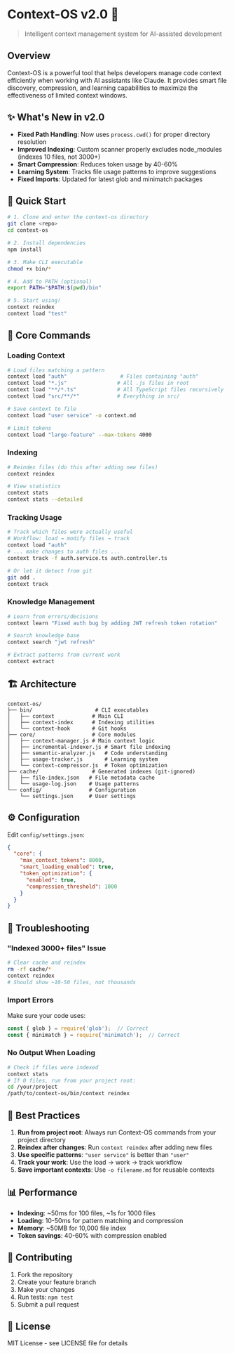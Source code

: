# Context-OS v2.0 🚀

> Intelligent context management system for AI-assisted development

## Overview

Context-OS is a powerful tool that helps developers manage code context efficiently when working with AI assistants like Claude. It provides smart file discovery, compression, and learning capabilities to maximize the effectiveness of limited context windows.

## ✨ What's New in v2.0

- **Fixed Path Handling**: Now uses `process.cwd()` for proper directory resolution
- **Improved Indexing**: Custom scanner properly excludes node_modules (indexes 10 files, not 3000+)
- **Smart Compression**: Reduces token usage by 40-60%
- **Learning System**: Tracks file usage patterns to improve suggestions
- **Fixed Imports**: Updated for latest glob and minimatch packages

## 🚀 Quick Start

```bash
# 1. Clone and enter the context-os directory
git clone <repo>
cd context-os

# 2. Install dependencies
npm install

# 3. Make CLI executable
chmod +x bin/*

# 4. Add to PATH (optional)
export PATH="$PATH:$(pwd)/bin"

# 5. Start using!
context reindex
context load "test"
```

## 📖 Core Commands

### Loading Context
```bash
# Load files matching a pattern
context load "auth"                 # Files containing "auth"
context load "*.js"                # All .js files in root
context load "**/*.ts"             # All TypeScript files recursively
context load "src/**/*"            # Everything in src/

# Save context to file
context load "user service" -o context.md

# Limit tokens
context load "large-feature" --max-tokens 4000
```

### Indexing
```bash
# Reindex files (do this after adding new files)
context reindex

# View statistics
context stats
context stats --detailed
```

### Tracking Usage
```bash
# Track which files were actually useful
# Workflow: load → modify files → track
context load "auth"
# ... make changes to auth files ...
context track -f auth.service.ts auth.controller.ts

# Or let it detect from git
git add .
context track
```

### Knowledge Management
```bash
# Learn from errors/decisions
context learn "Fixed auth bug by adding JWT refresh token rotation"

# Search knowledge base
context search "jwt refresh"

# Extract patterns from current work
context extract
```

## 🏗️ Architecture

```
context-os/
├── bin/                    # CLI executables
│   ├── context            # Main CLI
│   ├── context-index      # Indexing utilities
│   └── context-hook       # Git hooks
├── core/                  # Core modules
│   ├── context-manager.js # Main context logic
│   ├── incremental-indexer.js # Smart file indexing
│   ├── semantic-analyzer.js   # Code understanding
│   ├── usage-tracker.js       # Learning system
│   └── context-compressor.js  # Token optimization
├── cache/                 # Generated indexes (git-ignored)
│   ├── file-index.json   # File metadata cache
│   └── usage-log.json    # Usage patterns
└── config/               # Configuration
    └── settings.json     # User settings
```

## ⚙️ Configuration

Edit `config/settings.json`:

```json
{
  "core": {
    "max_context_tokens": 8000,
    "smart_loading_enabled": true,
    "token_optimization": {
      "enabled": true,
      "compression_threshold": 1000
    }
  }
}
```

## 🚨 Troubleshooting

### "Indexed 3000+ files" Issue
```bash
# Clear cache and reindex
rm -rf cache/*
context reindex
# Should show ~10-50 files, not thousands
```

### Import Errors
Make sure your code uses:
```javascript
const { glob } = require('glob');  // Correct
const { minimatch } = require('minimatch');  // Correct
```

### No Output When Loading
```bash
# Check if files were indexed
context stats
# If 0 files, run from your project root:
cd /your/project
/path/to/context-os/bin/context reindex
```

## 🎯 Best Practices

1. **Run from project root**: Always run Context-OS commands from your project directory
2. **Reindex after changes**: Run `context reindex` after adding new files
3. **Use specific patterns**: `"user service"` is better than `"user"`
4. **Track your work**: Use the load → work → track workflow
5. **Save important contexts**: Use `-o filename.md` for reusable contexts

## 📊 Performance

- **Indexing**: ~50ms for 100 files, ~1s for 1000 files
- **Loading**: 10-50ms for pattern matching and compression
- **Memory**: ~50MB for 10,000 file index
- **Token savings**: 40-60% with compression enabled

## 🤝 Contributing

1. Fork the repository
2. Create your feature branch
3. Make your changes
4. Run tests: `npm test`
5. Submit a pull request

## 📝 License

MIT License - see LICENSE file for details